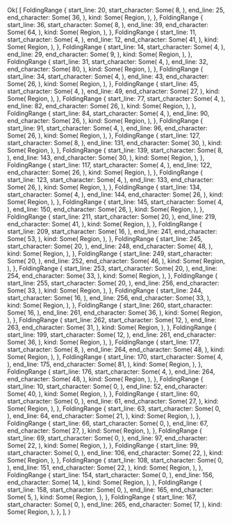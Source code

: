 Ok(
    [
        FoldingRange {
            start_line: 20,
            start_character: Some(
                8,
            ),
            end_line: 25,
            end_character: Some(
                36,
            ),
            kind: Some(
                Region,
            ),
        },
        FoldingRange {
            start_line: 36,
            start_character: Some(
                8,
            ),
            end_line: 39,
            end_character: Some(
                64,
            ),
            kind: Some(
                Region,
            ),
        },
        FoldingRange {
            start_line: 11,
            start_character: Some(
                4,
            ),
            end_line: 12,
            end_character: Some(
                41,
            ),
            kind: Some(
                Region,
            ),
        },
        FoldingRange {
            start_line: 14,
            start_character: Some(
                4,
            ),
            end_line: 29,
            end_character: Some(
                9,
            ),
            kind: Some(
                Region,
            ),
        },
        FoldingRange {
            start_line: 31,
            start_character: Some(
                4,
            ),
            end_line: 32,
            end_character: Some(
                80,
            ),
            kind: Some(
                Region,
            ),
        },
        FoldingRange {
            start_line: 34,
            start_character: Some(
                4,
            ),
            end_line: 43,
            end_character: Some(
                26,
            ),
            kind: Some(
                Region,
            ),
        },
        FoldingRange {
            start_line: 45,
            start_character: Some(
                4,
            ),
            end_line: 49,
            end_character: Some(
                27,
            ),
            kind: Some(
                Region,
            ),
        },
        FoldingRange {
            start_line: 77,
            start_character: Some(
                4,
            ),
            end_line: 82,
            end_character: Some(
                26,
            ),
            kind: Some(
                Region,
            ),
        },
        FoldingRange {
            start_line: 84,
            start_character: Some(
                4,
            ),
            end_line: 90,
            end_character: Some(
                26,
            ),
            kind: Some(
                Region,
            ),
        },
        FoldingRange {
            start_line: 91,
            start_character: Some(
                4,
            ),
            end_line: 96,
            end_character: Some(
                26,
            ),
            kind: Some(
                Region,
            ),
        },
        FoldingRange {
            start_line: 127,
            start_character: Some(
                8,
            ),
            end_line: 131,
            end_character: Some(
                30,
            ),
            kind: Some(
                Region,
            ),
        },
        FoldingRange {
            start_line: 139,
            start_character: Some(
                8,
            ),
            end_line: 143,
            end_character: Some(
                30,
            ),
            kind: Some(
                Region,
            ),
        },
        FoldingRange {
            start_line: 117,
            start_character: Some(
                4,
            ),
            end_line: 122,
            end_character: Some(
                26,
            ),
            kind: Some(
                Region,
            ),
        },
        FoldingRange {
            start_line: 123,
            start_character: Some(
                4,
            ),
            end_line: 133,
            end_character: Some(
                26,
            ),
            kind: Some(
                Region,
            ),
        },
        FoldingRange {
            start_line: 134,
            start_character: Some(
                4,
            ),
            end_line: 144,
            end_character: Some(
                26,
            ),
            kind: Some(
                Region,
            ),
        },
        FoldingRange {
            start_line: 145,
            start_character: Some(
                4,
            ),
            end_line: 150,
            end_character: Some(
                26,
            ),
            kind: Some(
                Region,
            ),
        },
        FoldingRange {
            start_line: 211,
            start_character: Some(
                20,
            ),
            end_line: 219,
            end_character: Some(
                41,
            ),
            kind: Some(
                Region,
            ),
        },
        FoldingRange {
            start_line: 209,
            start_character: Some(
                16,
            ),
            end_line: 241,
            end_character: Some(
                53,
            ),
            kind: Some(
                Region,
            ),
        },
        FoldingRange {
            start_line: 245,
            start_character: Some(
                20,
            ),
            end_line: 248,
            end_character: Some(
                48,
            ),
            kind: Some(
                Region,
            ),
        },
        FoldingRange {
            start_line: 249,
            start_character: Some(
                20,
            ),
            end_line: 252,
            end_character: Some(
                46,
            ),
            kind: Some(
                Region,
            ),
        },
        FoldingRange {
            start_line: 253,
            start_character: Some(
                20,
            ),
            end_line: 254,
            end_character: Some(
                33,
            ),
            kind: Some(
                Region,
            ),
        },
        FoldingRange {
            start_line: 255,
            start_character: Some(
                20,
            ),
            end_line: 256,
            end_character: Some(
                33,
            ),
            kind: Some(
                Region,
            ),
        },
        FoldingRange {
            start_line: 244,
            start_character: Some(
                16,
            ),
            end_line: 256,
            end_character: Some(
                33,
            ),
            kind: Some(
                Region,
            ),
        },
        FoldingRange {
            start_line: 260,
            start_character: Some(
                16,
            ),
            end_line: 261,
            end_character: Some(
                36,
            ),
            kind: Some(
                Region,
            ),
        },
        FoldingRange {
            start_line: 262,
            start_character: Some(
                12,
            ),
            end_line: 263,
            end_character: Some(
                31,
            ),
            kind: Some(
                Region,
            ),
        },
        FoldingRange {
            start_line: 199,
            start_character: Some(
                12,
            ),
            end_line: 261,
            end_character: Some(
                36,
            ),
            kind: Some(
                Region,
            ),
        },
        FoldingRange {
            start_line: 177,
            start_character: Some(
                8,
            ),
            end_line: 264,
            end_character: Some(
                48,
            ),
            kind: Some(
                Region,
            ),
        },
        FoldingRange {
            start_line: 170,
            start_character: Some(
                4,
            ),
            end_line: 175,
            end_character: Some(
                81,
            ),
            kind: Some(
                Region,
            ),
        },
        FoldingRange {
            start_line: 176,
            start_character: Some(
                4,
            ),
            end_line: 264,
            end_character: Some(
                48,
            ),
            kind: Some(
                Region,
            ),
        },
        FoldingRange {
            start_line: 10,
            start_character: Some(
                0,
            ),
            end_line: 52,
            end_character: Some(
                40,
            ),
            kind: Some(
                Region,
            ),
        },
        FoldingRange {
            start_line: 60,
            start_character: Some(
                0,
            ),
            end_line: 61,
            end_character: Some(
                27,
            ),
            kind: Some(
                Region,
            ),
        },
        FoldingRange {
            start_line: 63,
            start_character: Some(
                0,
            ),
            end_line: 64,
            end_character: Some(
                21,
            ),
            kind: Some(
                Region,
            ),
        },
        FoldingRange {
            start_line: 66,
            start_character: Some(
                0,
            ),
            end_line: 67,
            end_character: Some(
                27,
            ),
            kind: Some(
                Region,
            ),
        },
        FoldingRange {
            start_line: 69,
            start_character: Some(
                0,
            ),
            end_line: 97,
            end_character: Some(
                22,
            ),
            kind: Some(
                Region,
            ),
        },
        FoldingRange {
            start_line: 99,
            start_character: Some(
                0,
            ),
            end_line: 106,
            end_character: Some(
                22,
            ),
            kind: Some(
                Region,
            ),
        },
        FoldingRange {
            start_line: 108,
            start_character: Some(
                0,
            ),
            end_line: 151,
            end_character: Some(
                22,
            ),
            kind: Some(
                Region,
            ),
        },
        FoldingRange {
            start_line: 154,
            start_character: Some(
                0,
            ),
            end_line: 156,
            end_character: Some(
                14,
            ),
            kind: Some(
                Region,
            ),
        },
        FoldingRange {
            start_line: 158,
            start_character: Some(
                0,
            ),
            end_line: 165,
            end_character: Some(
                5,
            ),
            kind: Some(
                Region,
            ),
        },
        FoldingRange {
            start_line: 167,
            start_character: Some(
                0,
            ),
            end_line: 265,
            end_character: Some(
                17,
            ),
            kind: Some(
                Region,
            ),
        },
    ],
)
